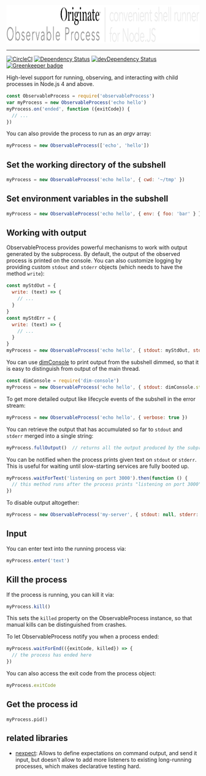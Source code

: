 <img src="documentation/logo.png" width="1026" height="100" alt="logo">
<hr>

[![CircleCI](https://circleci.com/gh/Originate/observable-process.svg?style=shield)](https://circleci.com/gh/Originate/observable-process)
[![Dependency Status](https://david-dm.org/originate/observable-process.svg)](https://david-dm.org/originate/observable-process)
[![devDependency Status](https://david-dm.org/originate/observable-process/dev-status.svg)](https://david-dm.org/originate/observable-process#info=devDependencies)
[![Greenkeeper badge](https://badges.greenkeeper.io/Originate/observable-process.svg)](https://greenkeeper.io/)



High-level support for running, observing, and interacting with child processes
in Node.js 4 and above.


```js
const ObservableProcess = require('observableProcess')
var myProcess = new ObservableProcess('echo hello')
myProcess.on('ended', function ({exitCode}) {
  // ...
})
```

You can also provide the process to run as an _argv_ array:

```js
myProcess = new ObservableProcess(['echo', 'hello'])
```


## Set the working directory of the subshell

```js
myProcess = new ObservableProcess('echo hello', { cwd: '~/tmp' })
```


## Set environment variables in the subshell


```js
myProcess = new ObservableProcess('echo hello', { env: { foo: 'bar' } })
```

## Working with output

ObservableProcess provides powerful mechanisms to work with output
generated by the subprocess.
By default, the output of the observed process is printed on the console.
You can also customize logging by providing custom `stdout` and `stderr` objects
(which needs to have the method `write`):

```js
const myStdOut = {
  write: (text) => {
    // ...
  }
}
const myStdErr = {
  write: (text) => {
    // ...
  }
}
myProcess = new ObservableProcess('echo hello', { stdout: myStdOut, stderr: myStdErr })
```

You can use [dimConsole](https://github.com/kevgo/dim-console-node)
to print output from the subshell dimmed,
so that it is easy to distinguish from output of the main thread.

```js
const dimConsole = require('dim-console')
myProcess = new ObservableProcess('echo hello', { stdout: dimConsole.stdout, stderr: dimConsole.stderr })
```

To get more detailed output like lifecycle events of the subshell
in the error stream:

```js
myProcess = new ObservableProcess('echo hello', { verbose: true })
```

You can retrieve the output that has accumulated so far to `stdout` and `stderr`
merged into a single string:

```js
myProcess.fullOutput()  // returns all the output produced by the subprocess so far
```

You can be notified when the process prints given text on `stdout` or `stderr`.
This is useful for waiting until slow-starting services are fully booted up.

```js
myProcess.waitForText('listening on port 3000').then(function () {
  // this method runs after the process prints "listening on port 3000"
})
```

To disable output altogether:

```js
myProcess = new ObservableProcess('my-server', { stdout: null, stderr: null })
```



## Input

You can enter text into the running process via:

```js
myProcess.enter('text')
```


## Kill the process

If the process is running, you can kill it via:

```js
myProcess.kill()
```

This sets the `killed` property on the ObservableProcess instance,
so that manual kills can be distinguished from crashes.

To let ObservableProcess notify you when a process ended:

```js
myProcess.waitForEnd(({exitCode, killed}) => {
  // the process has ended here
})
```
You can also access the exit code from the process object:

```js
myProcess.exitCode
```

## Get the process id

```
myProcess.pid()
```


## related libraries

* [nexpect](https://github.com/nodejitsu/nexpect):
  Allows to define expectations on command output,
  and send it input,
  but doesn't allow to add more listeners to existing long-running processes,
  which makes declarative testing hard.
